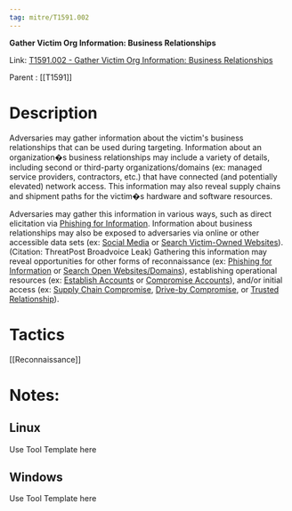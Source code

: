 ```yaml
---
tag: mitre/T1591.002
---
```


**Gather Victim Org Information: Business Relationships**

Link: [T1591.002 - Gather Victim Org Information: Business Relationships](https://attack.mitre.org/techniques/T1591/002)

Parent : [[T1591]]


# Description

Adversaries may gather information about the victim's business relationships that can be used during targeting. Information about an organization�s business relationships may include a variety of details, including second or third-party organizations/domains (ex: managed service providers, contractors, etc.) that have connected (and potentially elevated) network access. This information may also reveal supply chains and shipment paths for the victim�s hardware and software resources.

Adversaries may gather this information in various ways, such as direct elicitation via [Phishing for Information](https://attack.mitre.org/techniques/T1598). Information about business relationships may also be exposed to adversaries via online or other accessible data sets (ex: [Social Media](https://attack.mitre.org/techniques/T1593/001) or [Search Victim-Owned Websites](https://attack.mitre.org/techniques/T1594)).(Citation: ThreatPost Broadvoice Leak) Gathering this information may reveal opportunities for other forms of reconnaissance (ex: [Phishing for Information](https://attack.mitre.org/techniques/T1598) or [Search Open Websites/Domains](https://attack.mitre.org/techniques/T1593)), establishing operational resources (ex: [Establish Accounts](https://attack.mitre.org/techniques/T1585) or [Compromise Accounts](https://attack.mitre.org/techniques/T1586)), and/or initial access (ex: [Supply Chain Compromise](https://attack.mitre.org/techniques/T1195), [Drive-by Compromise](https://attack.mitre.org/techniques/T1189), or [Trusted Relationship](https://attack.mitre.org/techniques/T1199)).

# Tactics


[[Reconnaissance]]


# Notes:

## Linux

Use Tool Template here

## Windows

Use Tool Template here